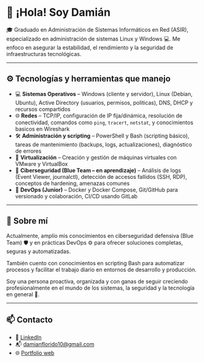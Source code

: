 # 👋 ¡Hola! Soy Damián

🎓 Graduado en Administración de Sistemas Informáticos en Red (ASIR), especializado en administración de sistemas Linux y Windows 💻. 
Me enfoco en asegurar la estabilidad, el rendimiento y la seguridad de infraestructuras tecnológicas.

---

## ⚙️ Tecnologías y herramientas que manejo

- 💻 **Sistemas Operativos** – Windows (cliente y servidor), Linux (Debian, Ubuntu), Active Directory (usuarios, permisos, políticas), DNS, DHCP y recursos compartidos  
- 🌐 **Redes** – TCP/IP, configuración de IP fija/dinámica, resolución de conectividad, comandos como `ping`, `tracert`, `netstat`, y conocimientos basicos en Wireshark  
- 🛠️ **Administración y scripting** – PowerShell y Bash (scripting básico), tareas de mantenimiento (backups, logs, actualizaciones), diagnóstico de errores  
- 💾 **Virtualización** – Creación y gestión de máquinas virtuales con VMware y VirtualBox  
- 🔐 **Ciberseguridad (Blue Team – en aprendizaje)** – Análisis de logs (Event Viewer, journalctl), detección de accesos fallidos (SSH, RDP), conceptos de hardening, amenazas comunes  
- 🐳 **DevOps (Junior)** – Docker y Docker Compose, Git/GitHub para versionado y colaboración, CI/CD usando GitLab  

---

## 📌 Sobre mí

Actualmente, amplío mis conocimientos en ciberseguridad defensiva (Blue Team) 🛡️ 
y en prácticas DevOps ⚙️ para ofrecer soluciones completas, seguras y automatizadas.

También cuento con conocimientos en scripting Bash para automatizar procesos 
y facilitar el trabajo diario en entornos de desarrollo y producción.

Soy una persona proactiva, organizada y con ganas de seguir creciendo profesionalmente 
en el mundo de los sistemas, la seguridad y la tecnología en general 🚀.

---

## 📫 Contacto

- 💼 [LinkedIn](https://www.linkedin.com/in/damianflorido)
- 📬 damianflorido10@gmail.com
- 🌐 [Portfolio web](https://damianflorido23.github.io/)
